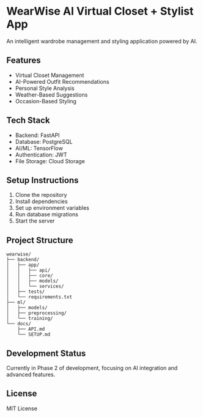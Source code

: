 # WearWise AI Virtual Closet + Stylist App

An intelligent wardrobe management and styling application powered by AI.

## Features

- Virtual Closet Management
- AI-Powered Outfit Recommendations
- Personal Style Analysis
- Weather-Based Suggestions
- Occasion-Based Styling

## Tech Stack

- Backend: FastAPI
- Database: PostgreSQL
- AI/ML: TensorFlow
- Authentication: JWT
- File Storage: Cloud Storage

## Setup Instructions

1. Clone the repository
2. Install dependencies
3. Set up environment variables
4. Run database migrations
5. Start the server

## Project Structure

```
wearwise/
├── backend/
│   ├── app/
│   │   ├── api/
│   │   ├── core/
│   │   ├── models/
│   │   └── services/
│   ├── tests/
│   └── requirements.txt
├── ml/
│   ├── models/
│   ├── preprocessing/
│   └── training/
└── docs/
    ├── API.md
    └── SETUP.md
```

## Development Status

Currently in Phase 2 of development, focusing on AI integration and advanced features.

## License

MIT License 